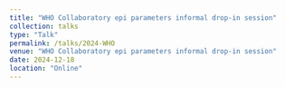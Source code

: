 ```yaml
---
title: "WHO Collaboratory epi parameters informal drop-in session"
collection: talks
type: "Talk"
permalink: /talks/2024-WHO
venue: "WHO Collaboratory epi parameters informal drop-in session"
date: 2024-12-18
location: "Online"
---
```


